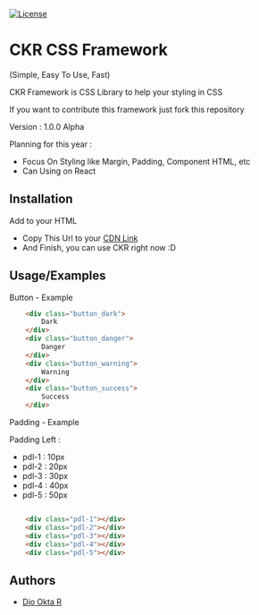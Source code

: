 [![License](https://img.shields.io/badge/License-Apache_2.0-blue.svg)](https://opensource.org/licenses/Apache-2.0)


# CKR CSS Framework
(Simple, Easy To Use, Fast)

CKR Framework is CSS Library to help your styling in CSS

If you want to contribute this framework just fork this repository

Version : 1.0.0 Alpha

Planning for this year : 
- Focus On Styling like Margin, Padding, Component HTML, etc
- Can Using on React

## Installation

Add to your HTML

-  Copy This Url to your <head> [CDN Link](https://raw.githubusercontent.com/floxydio/ckr-css/master/dist/ckr_style.minify.css)
-  And Finish, you can use CKR right now :D

## Usage/Examples

Button - Example

```html
    <div class="button_dark">
        Dark
    </div>
    <div class="button_danger">
        Danger
    </div>
    <div class="button_warning">
        Warning
    </div>
    <div class="button_success">
        Success
    </div>
```

Padding - Example

Padding Left : 
 - pdl-1 : 10px
 - pdl-2 : 20px
 - pdl-3 : 30px
 - pdl-4 : 40px
 - pdl-5 : 50px

```html

    <div class="pdl-1"></div>
    <div class="pdl-2"></div>
    <div class="pdl-3"></div>
    <div class="pdl-4"></div>
    <div class="pdl-5"></div>
```
## Authors

- [Dio Okta R](https://www.github.com/floxydio)

